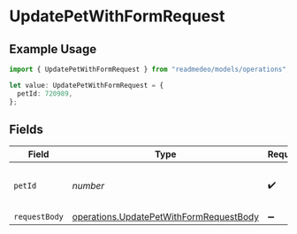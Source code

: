 # UpdatePetWithFormRequest

## Example Usage

```typescript
import { UpdatePetWithFormRequest } from "readmedeo/models/operations";

let value: UpdatePetWithFormRequest = {
  petId: 720989,
};
```

## Fields

| Field                                                                                              | Type                                                                                               | Required                                                                                           | Description                                                                                        |
| -------------------------------------------------------------------------------------------------- | -------------------------------------------------------------------------------------------------- | -------------------------------------------------------------------------------------------------- | -------------------------------------------------------------------------------------------------- |
| `petId`                                                                                            | *number*                                                                                           | :heavy_check_mark:                                                                                 | ID of pet that needs to be updated                                                                 |
| `requestBody`                                                                                      | [operations.UpdatePetWithFormRequestBody](../../models/operations/updatepetwithformrequestbody.md) | :heavy_minus_sign:                                                                                 | N/A                                                                                                |